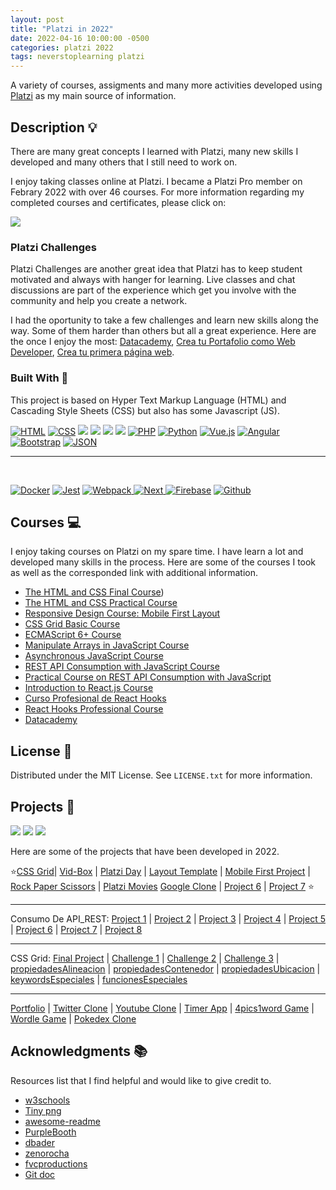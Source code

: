 ```yaml
---
layout: post
title: "Platzi in 2022"
date: 2022-04-16 10:00:00 -0500
categories: platzi 2022
tags: neverstoplearning platzi
---
```


A variety of courses, assigments and many more activities developed using [Platzi](https://platzi.com) as my main source of information.

<!-- ABOUT THE PROJECT -->

## Description 💡

There are many great concepts I learned with Platzi, many new skills I developed and many others that I still need to work on.

I enjoy taking classes online at Platzi. I became a Platzi Pro member on Febrary 2022 with over 46 courses. For more information regarding my completed courses and certificates, please click on:

[![](https://img.shields.io/badge/Platzi_Profile-121f3d?style=for-the-badge&logo=Platzi&logoColor=98CA3F)](https://platzi.com/p/DiazJuan/)

### Platzi Challenges

Platzi Challenges are another great idea that Platzi has to keep student motivated and always with hanger for learning. Live classes and chat discussions are part of the experience which get you involve with the community and help you create a network.

I had the oportunity to take a few challenges and learn new skills along the way. Some of them harder than others but all a great experience. Here are the once I enjoy the most: [Datacademy](https://platzi.com/blog/escuela-data-ia-datacademy/), [Crea tu Portafolio como Web Developer](https://platzi.com/blog/portafolio-web-2022/), [Crea tu primera página web](https://platzi.com/blog/primera-pagina-web-2022/).

### Built With 🔑

This project is based on Hyper Text Markup Language (HTML) and Cascading Style Sheets
(CSS) but also has some Javascript (JS).

[![HTML](https://img.shields.io/badge/HTML5-E34F26?style=for-the-badge&logo=html5&logoColor=white)](https://www.w3schools.com/whatis/whatis_html.asp)
[![CSS](https://img.shields.io/badge/CSS3-1572B6?style=for-the-badge&logo=css3&logoColor=white)](https://www.w3schools.com/whatis/whatis_css.asp)
[![](https://img.shields.io/badge/JavaScript-323330?style=for-the-badge&logo=javascript&logoColor=F7DF1E)](https://www.w3schools.com/whatis/whatis_js.asp)
[![](https://img.shields.io/badge/Node.js-339933?style=for-the-badge&logo=nodedotjs&logoColor=white)](https://www.w3schools.com/nodejs/default.asp)
[![](https://img.shields.io/badge/React-20232A?style=for-the-badge&logo=react&logoColor=61DAFB)](https://www.w3schools.com/whatis/whatis_react.asp)
[![](https://img.shields.io/badge/Git-F05032?style=for-the-badge&logo=git&logoColor=white)](https://git-scm.com/docs)
[![PHP](https://img.shields.io/badge/PHP-777BB4?style=for-the-badge&logo=Php&logoColor=white)](https://www.w3schools.com/php/default.asp)
[![Python](https://img.shields.io/badge/Python-3776AB?style=for-the-badge&logo=Python&logoColor=ffca28)](https://www.w3schools.com/python/default.asp)
[![Vue.js](https://img.shields.io/badge/Vue-184D66?style=for-the-badge&logo=Vue.js&logoColor=4FC08D)](https://www.w3schools.com/whatis/whatis_vue.asp)
[![Angular](https://img.shields.io/badge/Angular-222?style=for-the-badge&logo=Angular&logoColor=DD0031)](https://www.w3schools.com/whatis/whatis_angularjs.asp)
[![Bootstrap](https://img.shields.io/badge/Bootstrap-2F2625?style=for-the-badge&logo=Bootstrap&logoColor=7952B3)](https://www.w3schools.com/whatis/whatis_bootstrap.asp)
[![JSON](https://img.shields.io/badge/Json-41454A?style=for-the-badge&logo=Json&logoColor=000)](https://www.w3schools.com/whatis/whatis_json.asp)

---

[![]()]()
[![]()]()
[![]()]()
[![]()]()

<!-- How to edit the links:
https://www.youtube.com/watch?v=Dl-ekLb4quE
https://simpleicons.org/
https://www.w3schools.com/whatis/whatis_fullstack.asp -->

[![Docker](https://img.shields.io/badge/Docker-000?style=for-the-badge&logo=Docker&logoColor=2496ED)](https://www.docker.com/)
[![Jest](https://img.shields.io/badge/npm-CB3837?style=for-the-badge&logo=npm&logoColor=white)]()
[![Webpack](https://img.shields.io/badge/Webpack-8DD6F9?style=for-the-badge&logo=Webpack&logoColor=white) ]()
[![Next](https://img.shields.io/badge/next.js-000000?style=for-the-badge&logo=nextdotjs&logoColor=white) ]()
[![Firebase](https://img.shields.io/badge/firebase-ffca28?style=for-the-badge&logo=firebase&logoColor=black)]()
[![Github](https://img.shields.io/badge/GitHub-100000?style=for-the-badge&logo=github&logoColor=white)]()

## Courses 💻

I enjoy taking courses on Platzi on my spare time. I have learn a lot and developed many skills in the process. Here are some of the courses I took as well as the corresponded link with additional information.

- [The HTML and CSS Final Course](https://github.com/JuanPabloDiaz/platzi/tree/main/2022/definitivoHTMLyCSS "Curso Definitivo de HTML y CSS"))
- [The HTML and CSS Practical Course](https://github.com/JuanPabloDiaz/platzi/tree/main/2022/practicoHTMLyCSS)
- [Responsive Design Course: Mobile First Layout](https://github.com/JuanPabloDiaz/platzi/tree/main/2022/responsiveDesignMaquetacionMobileFirst)
- [CSS Grid Basic Course](https://github.com/JuanPabloDiaz/platzi/tree/main/2022/cssGridBasico)
- [ECMAScript 6+ Course](https://github.com/JuanPabloDiaz/platzi/tree/main/2022/ecmaScript6)
- [Manipulate Arrays in JavaScript Course](https://github.com/JuanPabloDiaz/platzi/tree/main/2022/manipulacionArraysJs)
- [Asynchronous JavaScript Course](https://github.com/JuanPabloDiaz/platzi/tree/main/2022/asincronismoJs)
- [REST API Consumption with JavaScript Course](https://github.com/JuanPabloDiaz/platzi/tree/main/2022/consumoAPI_RESTconJs)
- [Practical Course on REST API Consumption with JavaScript](https://github.com/JuanPabloDiaz/platzi/tree/main/2022/practicoConsumoAPI_RESTconJs)
- [Introduction to React.js Course](https://github.com/JuanPabloDiaz/platzi/tree/main/2022/introduccionReact.js)
- [Curso Profesional de React Hooks]()
- [React Hooks Professional Course](https://github.com/JuanPabloDiaz/platzi/tree/main/2022/profesionalReactHooks)
- [Datacademy](https://github.com/JuanPabloDiaz/platzi/tree/main/2022/datacademy)
<!-- - []()
- []()
- []() -->

<!-- LICENSE -->

## License 📜

Distributed under the MIT License. See `LICENSE.txt` for more information.

<!-- OTHER PROJECTS -->

## Projects 🚀

![](https://img.shields.io/badge/Platzi_Repos-121f3d?style=for-the-badge&logo=Platzi&logoColor=98CA3F)
[![](https://img.shields.io/badge/2021-222?style=for-the-badge)](https://github.com/JuanPabloDiaz/platzi/tree/main/2021)
[![](https://img.shields.io/badge/2022-222?style=for-the-badge)](https://github.com/JuanPabloDiaz/platzi/tree/main/2022)

Here are some of the projects that have been developed in 2022.

⭐[CSS Grid](https://jpdiaz.dev/platzi/2022/cssGridBasico/project/)| [Vid-Box](https://jpdiaz.dev/youtube/)
| [Platzi Day](https://jpdiaz.dev/platzi/2022/definitivoHTMLyCSS/web2022Challenges/platziDay.html)
| [Layout Template](https://jpdiaz.dev/platzi/2022/definitivoHTMLyCSS/courseChallenges/layoutProject.html)
| [Mobile First Project](https://jpdiaz.dev/platzi/2022/mobileFirst/)
| [Rock Paper Scissors](https://jpdiaz.dev/rock-paper-scissors/)
| [Platzi Movies](https://jpdiaz.dev/platzi/2022/practicoConsumoAPI_RESTconJs/clase3-_-curso-api-rest-javascript-practico)
[Google Clone](<https://jpdiaz.dev/platzi/2022/practicoHTMLyCSS/googleCloneOfficial/Clase%2015%20(%20css%20footer)>)
| [Project 6](#)
| [Project 7](#)
⭐

---

Consumo De API_REST: [Project 1](https://jpdiaz.dev/platzi/2022/consumoAPI_RESTconJs/class/clase1.html)
| [Project 2](https://jpdiaz.dev/platzi/2022/consumoAPI_RESTconJs/class/clase2.html)
| [Project 3](https://jpdiaz.dev/platzi/2022/consumoAPI_RESTconJs/class/clase3.html)
| [Project 4](https://jpdiaz.dev/platzi/2022/consumoAPI_RESTconJs/class/clase4.html)
| [Project 5](https://jpdiaz.dev/platzi/2022/consumoAPI_RESTconJs/class/clase5.html)
| [Project 6](https://jpdiaz.dev/platzi/2022/consumoAPI_RESTconJs/class/clase6.html)
| [Project 7](https://jpdiaz.dev/platzi/2022/consumoAPI_RESTconJs/class/clase7.html)
| [Project 8](https://jpdiaz.dev/platzi/2022/consumoAPI_RESTconJs/class/clase8.html)

---

CSS Grid: [Final Project](https://jpdiaz.dev/platzi/2022/cssGridBasico/project/)
| [Challenge 1](https://jpdiaz.dev/platzi/2022/cssGridBasico/challenge/reto.html)
| [Challenge 2](https://jpdiaz.dev/platzi/2022/cssGridBasico/challenge/reto1.html)
| [Challenge 3](https://jpdiaz.dev/platzi/2022/cssGridBasico/challenge/reto2.html)
| [propiedadesAlineacion](https://jpdiaz.dev/platzi/2022/cssGridBasico/propiedadesAlineacion/)
| [propiedadesContenedor](https://jpdiaz.dev/platzi/2022/cssGridBasico/propiedadesContenedor/)
| [propiedadesUbicacion](https://jpdiaz.dev/platzi/2022/cssGridBasico/propiedadesUbicacion/)
| [keywordsEspeciales](https://jpdiaz.dev/platzi/2022/cssGridBasico/keywordsEspeciales/)
| [funcionesEspeciales](https://jpdiaz.dev/platzi/2022/cssGridBasico/funcionesEspeciales/)

---

[Portfolio](https://jpdiaz.dev/platzi/2022/portfolio/)
| [Twitter Clone](https://jpdiaz.dev/platzi/2022/portfolio/live/01-twitter)
| [Youtube Clone](https://jpdiaz.dev/platzi/2022/portfolio/live/02-youtube)
| [Timer App](https://jpdiaz.dev/platzi/2022/portfolio/live/03-timer)
| [4pics1word Game](https://jpdiaz.dev/platzi/2022/portfolio/live/04-game_4pics1word)
| [Wordle Game](https://jpdiaz.dev/platzi/2022/portfolio/live/05-wordle)
| [Pokedex Clone](https://jpdiaz.dev/platzi/2022/portfolio/live/06-pokedex)

<!-- | [react weather app](https://jpdiaz.dev/platzi/2022/portfolio/live/07-react-weather-app) it wont open since its in react.-->

<!-- ACKNOWLEDGMENTS -->

## Acknowledgments 📚

Resources list that I find helpful and would like to give credit to.

- [w3schools](https://www.w3schools.com/)
- [Tiny png](https://tinypng.com/)
- [awesome-readme](https://github.com/matiassingers/awesome-readme)
- [PurpleBooth](https://gist.github.com/PurpleBooth/109311bb0361f32d87a2)
- [dbader](https://github.com/dbader/readme-template)
- [zenorocha](https://gist.github.com/zenorocha/4526327)
- [fvcproductions](https://gist.github.com/fvcproductions/1bfc2d4aecb01a834b46)
- [Git doc](https://git-scm.com/doc)

<!-- MARKDOWN LINKS & IMAGES -->
<!-- https://www.markdownguide.org/basic-syntax/#reference-style-links -->
